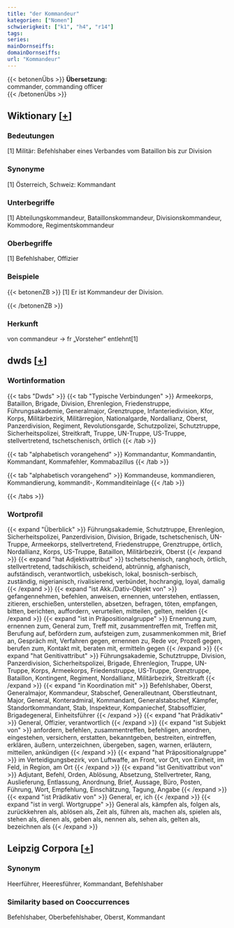 ```yaml
---
title: "der Kommandeur"
kategorien: ["Nomen"]
schwierigkeit: ["k1", "h4", "r14"]
tags:
series:
mainDornseiffs:
domainDornseiffs:
url: "Kommandeur"
---
```


{{< betonenÜbs >}}
**Übersetzung:**  
commander, commanding officer  
{{< /betonenÜbs >}}

## Wiktionary [[+](https://de.wiktionary.org/wiki/Kommandeur)]

### Bedeutungen
[1] Militär: Befehlshaber eines Verbandes vom Bataillon bis zur Division  

### Synonyme
[1] Österreich, Schweiz: Kommandant  

### Unterbegriffe
[1] Abteilungskommandeur, Bataillonskommandeur, Divisionskommandeur, Kommodore, Regimentskommandeur  

### Oberbegriffe
[1] Befehlshaber, Offizier  

### Beispiele
{{< betonenZB >}}
[1] Er ist Kommandeur der Division.  

{{< /betonenZB >}}
### Herkunft
von commandeur → fr „Vorsteher“ entlehnt[1]  



## dwds [[+](https://www.dwds.de/wb/Kommandeur)]

### Wortinformation
{{< tabs "Dwds" >}}
{{< tab "Typische Verbindungen" >}}
Armeekorps, Bataillon, Brigade, Division, Ehrenlegion, Friedenstruppe, Führungsakademie, Generalmajor, Grenztruppe, Infanteriedivision, Kfor, Korps, Militärbezirk, Militärregion, Nationalgarde, Nordallianz, Oberst, Panzerdivision, Regiment, Revolutionsgarde, Schutzpolizei, Schutztruppe, Sicherheitspolizei, Streitkraft, Truppe, UN-Truppe, US-Truppe, stellvertretend, tschetschenisch, örtlich
{{< /tab >}}

{{< tab "alphabetisch vorangehend" >}}
Kommandantur, Kommandantin, Kommandant, Kommafehler, Kommabazillus
{{< /tab >}}

{{< tab "alphabetisch vorangehend" >}}
Kommandeuse, kommandieren, Kommandierung, kommandit-, Kommanditeinlage
{{< /tab >}}

{{< /tabs >}}

### Wortprofil
{{< expand "Überblick" >}} Führungsakademie, Schutztruppe, Ehrenlegion, Sicherheitspolizei, Panzerdivision, Division, Brigade, tschetschenisch, UN-Truppe, Armeekorps, stellvertretend, Friedenstruppe, Grenztruppe, örtlich, Nordallianz, Korps, US-Truppe, Bataillon, Militärbezirk, Oberst {{< /expand >}}
{{< expand "hat Adjektivattribut" >}} tschetschenisch, ranghoch, örtlich, stellvertretend, tadschikisch, scheidend, abtrünnig, afghanisch, aufständisch, verantwortlich, usbekisch, lokal, bosnisch-serbisch, zuständig, nigerianisch, rivalisierend, verbündet, hochrangig, loyal, damalig {{< /expand >}}
{{< expand "ist Akk./Dativ-Objekt von" >}} gefangennehmen, befehlen, anweisen, ernennen, unterstehen, entlassen, zitieren, erschießen, unterstellen, absetzen, befragen, töten, empfangen, bitten, berichten, auffordern, verurteilen, mitteilen, gelten, melden {{< /expand >}}
{{< expand "ist in Präpositionalgruppe" >}} Ernennung zum, ernennen zum, General zum, Treff mit, zusammentreffen mit, Treffen mit, Berufung auf, befördern zum, aufsteigen zum, zusammenkommen mit, Brief an, Gespräch mit, Verfahren gegen, ernennen zu, Rede vor, Prozeß gegen, berufen zum, Kontakt mit, beraten mit, ermitteln gegen {{< /expand >}}
{{< expand "hat Genitivattribut" >}} Führungsakademie, Schutztruppe, Division, Panzerdivision, Sicherheitspolizei, Brigade, Ehrenlegion, Truppe, UN-Truppe, Korps, Armeekorps, Friedenstruppe, US-Truppe, Grenztruppe, Bataillon, Kontingent, Regiment, Nordallianz, Militärbezirk, Streitkraft {{< /expand >}}
{{< expand "in Koordination mit" >}} Befehlshaber, Oberst, Generalmajor, Kommandeur, Stabschef, Generalleutnant, Oberstleutnant, Major, General, Konteradmiral, Kommandant, Generalstabschef, Kämpfer, Standortkommandant, Stab, Inspekteur, Kompaniechef, Stabsoffizier, Brigadegeneral, Einheitsführer {{< /expand >}}
{{< expand "hat Prädikativ" >}} General, Offizier, verantwortlich {{< /expand >}}
{{< expand "ist Subjekt von" >}} anfordern, befehlen, zusammentreffen, befehligen, anordnen, eingestehen, versichern, erstatten, bekanntgeben, bestreiten, eintreffen, erklären, äußern, unterzeichnen, übergeben, sagen, warnen, erläutern, mitteilen, ankündigen {{< /expand >}}
{{< expand "hat Präpositionalgruppe" >}} im Verteidigungsbezirk, von Luftwaffe, an Front, vor Ort, von Einheit, im Feld, in Region, am Ort {{< /expand >}}
{{< expand "ist Genitivattribut von" >}} Adjutant, Befehl, Orden, Ablösung, Absetzung, Stellvertreter, Rang, Auslieferung, Entlassung, Anordnung, Brief, Aussage, Büro, Posten, Führung, Wort, Empfehlung, Einschätzung, Tagung, Angabe {{< /expand >}}
{{< expand "ist Prädikativ von" >}} General, er, ich {{< /expand >}}
{{< expand "ist in vergl. Wortgruppe" >}} General als, kämpfen als, folgen als, zurückkehren als, ablösen als, Zeit als, führen als, machen als, spielen als, stehen als, dienen als, geben als, nennen als, sehen als, gelten als, bezeichnen als {{< /expand >}}

## Leipzig Corpora [[+](https://corpora.uni-leipzig.de/en/res?word=Kommandeur&corpusId=deu_newscrawl-public_2018)]


### Synonym
Heerführer, Heeresführer, Kommandant, Befehlshaber


### Similarity based on Cooccurrences
Befehlshaber, Oberbefehlshaber, Oberst, Kommandant

